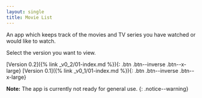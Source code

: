 ```yaml
---
layout: single
title: Movie List
---
```


An app which keeps track of the movies and TV series you have watched or would like to watch.

Select the version you want to view.

[Version 0.2]({% link _v0_2/01-index.md %}){: .btn .btn--inverse .btn--x-large}
[Version 0.1]({% link _v0_1/01-index.md %}){: .btn .btn--inverse .btn--x-large}

**Note:** The app is currently not ready for general use.
{: .notice--warning}
